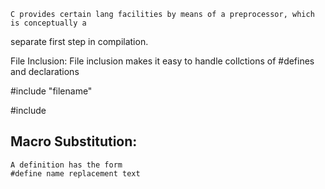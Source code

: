 	C provides certain lang facilities by means of a preprocessor, which is conceptually a
separate first step in compilation.

File Inclusion:
	File inclusion makes it easy to handle collctions of #defines and declarations

#include "filename"

#include <filename>

Macro Substitution:
-------------------
	A definition has the form
	#define name replacement text


